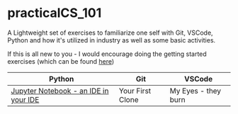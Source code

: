 # practicalCS_101

A Lightweight set of exercises to familiarize one self with Git, VSCode, Python and how it's utilized in industry as well as some basic activities.

If this is all new to you - I would encourage doing the getting started exercises (which can be found [here](source/2021/gettingStarted.md))

| Python                                                                                                                                                                             | Git              | VSCode              |
| ---------------------------------------------------------------------------------------------------------------------------------------------------------------------------------- | ---------------- | ------------------- |
| [Jupyter Notebook - an IDE in your IDE](https://github.com/leeTimothy/practicalCS_101/blob/1bc1da1d7ea8c328cd5c02b1f4211d891ba50861/source/2021/Python/JupyterNB/ideSquared.ipynb) | Your First Clone | My Eyes - they burn |
